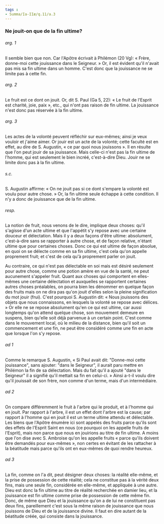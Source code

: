 ```yaml
---
tags : 
- Summa/Ia-IIæ/q.11/a.3
---
```


### Ne jouit-on que de la fin ultime?

###### arg. 1
Il semble bien que non. Car l'Apôtre écrivait à Philémon (20 Vg): « Frère, donne-moi cette jouissance dans le Seigneur. » Or, il est évident qu'il n'avait pas mis sa fin ultime dans un homme. C'est donc que la jouissance ne se limite pas à cette fin. 

###### arg. 2
Le fruit est ce dont on jouit. Or, dit S. Paul (Ga 5, 22): « Le fruit de l'Esprit est charité, joie, paix », etc., qui n'ont pas raison de fin ultime. La jouissance n'est donc pas réservée à la fin ultime. 

###### arg. 3
Les actes de la volonté peuvent réfléchir sur eux-mêmes; ainsi je veux vouloir et j'aime aimer. Or jouir est un acte de la volonté; cette faculté est en effet, au dire de S. Augustin, « ce par quoi nous jouissons ». Il en résulte que l'on peut jouir de sa jouissance. Mais celle-ci n'est pas la fin ultime de l'homme, qui est seulement le bien incréé, c'est-à-dire Dieu. Jouir ne se limite donc pas à la fin ultime. 

###### s.c.
S. Augustin affirme: « On ne jouit pas si ce dont s'empare la volonté est voulu pour autre chose. » Or, la fin ultime seule échappe à cette condition. Il n'y a donc de jouissance que de la fin ultime. 

###### resp.
La notion de fruit, nous venons de le dire, implique deux choses: qu'il s'agisse d'un acte ultime et que l'appétit s'y repose avec une certaine douceur et délectation. Mais il y a deux façons d'être ultime: absolument, c'est-à-dire sans se rapporter à autre chose, et de façon relative, n'étant ultime que pour certaines choses. Donc ce qui est ultime de façon absolue, en quoi on se délecte comme en sa fin ultime, c'est cela qu'on appelle proprement fruit; et c'est de cela qu'à proprement parler on jouit. 

Au contraire, ce qui n'est pas délectable en soi mais est désiré seulement pour autre chose, comme une potion amère en vue de la santé, ne peut aucunement s'appeler fruit. Quant aux choses qui comportent en elles-mêmes une certaine délectation et auxquelles se rapportent certaines autres choses préalables, on pourra bien les dénommer en quelque façon des fruits mais on ne dira pas qu'on jouit d'elles selon la pleine signification du mot jouir (frui). C'est pourquoi S. Augustin dit: « Nous jouissons des objets que nous connaissons, en lesquels la volonté se repose avec délices. » Or elle ne se repose absolument qu'en ce qui est ultime, car aussi longtemps qu'on attend quelque chose, son mouvement demeure en suspens, bien qu'elle soit déjà parvenue à un certain point. C'est comme dans le mouvement local, où le milieu de la distance, bien qu'il soit un commencement et une fin, ne peut être considéré comme une fin en acte que lorsque l'on s'y repose. 

###### ad 1
Comme le remarque S. Augustin, « Si Paul avait dit: "Donne-moi cette jouissance", sans ajouter: "dans le Seigneur", il aurait paru mettre en Philémon la fin de sa délectation. Mais du fait qu'il a ajouté "dans le Seigneur" il a signifié qu'il mettait sa fin en celui-ci. » Ainsi a-t-il voulu dire qu'il jouissait de son frère, non comme d'un terme, mais d'un intermédiaire. 

###### ad 2
On compare différemment le fruit à l'arbre qui le produit, et à l'homme qui en jouit. Par rapport à l'arbre, il est un effet dont l'arbre est la cause; par rapport à l'homme qui en jouit il est un terme ultime attendu et délectable. Les biens que l'Apôtre énumère ici sont appelés des fruits parce qu'ils sont des effets de l'Esprit Saint en nous (ce pourquoi on les appelle fruits de l'Esprit), mais non parce que nous en jouirions au titre de fin ultime. A moins que l'on dise avec S. Ambroise qu'on les appelle fruits « parce qu'ils doivent être demandés pour eux-mêmes », non certes en évitant de les rattacher à la béatitude mais parce qu'ils ont en eux-mêmes de quoi rendre heureux. 

###### ad 3
La fin, comme on l'a dit, peut désigner deux choses: la réalité elle-même, et la prise de possession de cette réalité; cela ne constitue pas à la vérité deux fins, mais une seule fin, considérée en elle-même, et appliquée à une autre. Dieu est donc la fin ultime au titre de réalité recherchée en damier lieu, et la jouissance est fin ultime comme prise de possession de cette même fin. Donc, de même que Dieu et la jouissance qu'on a de lui ne constituent pas deux fins, pareillement c'est sous la même raison de jouissance que nous jouissons de Dieu et de la jouissance divine. Il faut en dire autant de la béatitude créée, qui consiste dans la jouissance. 

